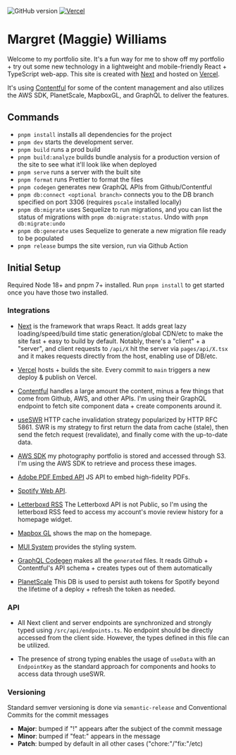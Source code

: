 ![GitHub version](https://badgen.net/github/release/mag-e-williams/mw?cache=600) [![Vercel](https://therealsujitk-vercel-badge.vercel.app/?app=dg)](https://vercel.com/mag-e-williams/mw)

# Margret (Maggie) Williams

Welcome to my portfolio site. It's a fun way for me to show off my portfolio + try out some new technology in a lightweight and mobile-friendly React + TypeScript web-app. This site is created with [Next](https://nextjs.org/docs/getting-started) and hosted on [Vercel](https://vercel.com).

It's using [Contentful](https://www.contentful.com/) for some of the content management and also utilizes the AWS SDK, PlanetScale, MapboxGL, and GraphQL to deliver the features.

## Commands

- `pnpm install` installs all dependencies for the project
- `pnpm dev` starts the development server.
- `pnpm build` runs a prod build
- `pnpm build:analyze` builds bundle analysis for a production version of the site to see what it'll look like when deployed
- `pnpm serve` runs a server with the built site
- `pnpm format` runs Prettier to format the files
- `pnpm codegen` generates new GraphQL APIs from Github/Contentful
- `pnpm db:connect <optional branch>` connects you to the DB branch specified on port 3306 (requires `pscale` installed locally)
- `pnpm db:migrate` uses Sequelize to run migrations, and you can list the status of migrations with `pnpm db:migrate:status`. Undo with `pnpm db:migrate:undo`
- `pnpm db:generate` uses Sequelize to generate a new migration file ready to be populated
- `pnpm release` bumps the site version, run via Github Action

## Initial Setup

Required Node 18+ and pnpm 7+ installed. Run `pnpm install` to get started once you have those two installed.

### Integrations

- [Next](https://nextjs.org/docs/getting-started) is the framework that wraps React. It adds great lazy loading/speed/build time static generation/global CDN/etc to make the site fast + easy to build by default. Notably, there's a "client" + a "server", and client requests to `/api/X` hit the server via `pages/api/X.tsx` and it makes requests directly from the host, enabling use of DB/etc.

- [Vercel](https://vercel.com) hosts + builds the site. Every commit to `main` triggers a new deploy & publish on Vercel.

- [Contentful](https://www.contentful.com) handles a large amount the content, minus a few things that come from Github, AWS, and other APIs. I'm using their GraphQL endpoint to fetch site component data + create components around it.

- [useSWR](https://swr.vercel.app) HTTP cache invalidation strategy popularized by HTTP RFC 5861. SWR is my strategy to first return the data from cache (stale), then send the fetch request (revalidate), and finally come with the up-to-date data.

- [AWS SDK](https://aws.amazon.com/sdk-for-javascript/) my photography portfolio is stored and accessed through S3. I'm using the AWS SDK to retrieve and process these images.

- [Adobe PDF Embed API](https://developer.adobe.com/document-services/apis/pdf-embed/) JS API to embed high-fidelity PDFs.

- [Spotify Web API](https://developer.spotify.com/documentation/web-api).

- [Letterboxd RSS](https://letterboxd.com/magoo_willems/rss/) The Letterboxd API is not Public, so I'm using the letterboxd RSS feed to access my account's movie review history for a homepage widget.

- [Mapbox GL](https://docs.mapbox.com/mapbox-gl-js/api/) shows the map on the homepage.

- [MUI System](https://mui.com/system/getting-started/overview/) provides the styling system.

- [GraphQL Codegen](https://www.graphql-code-generator.com) makes all the `generated` files. It reads Github + Contentful's API schema + creates types out of them automatically

- [PlanetScale](https://planetscale.com) This DB is used to persist auth tokens for Spotify beyond the lifetime of a deploy + refresh the token as needed.

### API

- All Next client and server endpoints are synchronized and strongly typed using `/src/api/endpoints.ts`. No endpoint should be directly accessed from the client side. However, the types defined in this file can be utilized.

- The presence of strong typing enables the usage of `useData` with an `EndpointKey` as the standard approach for components and hooks to access data through useSWR.

### Versioning

Standard semver versioning is done via `semantic-release` and Conventional Commits for the commit messages

- **Major**: bumped if "!" appears after the subject of the commit message
- **Minor**: bumped if "feat:" appears in the message
- **Patch**: bumped by default in all other cases ("chore:"/"fix:"/etc)

[gh]: https://github.com/mag-e-williams/mw

